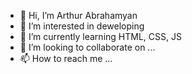 - 👋 Hi, I’m Arthur Abrahamyan
- 👀 I’m interested in deweloping
- 🌱 I’m currently learning HTML, CSS, JS
- 💞️ I’m looking to collaborate on ...
- 📫 How to reach me ...

<!---
Den4d/Den4d is a ✨ special ✨ repository because its `README.md` (this file) appears on your GitHub profile.
You can click the Preview link to take a look at your changes.
--->
